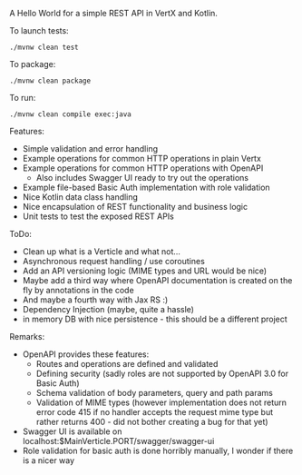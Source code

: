 A Hello World for a simple REST API in VertX and Kotlin.

To launch tests:
```
./mvnw clean test
```

To package:
```
./mvnw clean package
```

To run:
```
./mvnw clean compile exec:java
```

Features:

- Simple validation and error handling
- Example operations for common HTTP operations in plain Vertx
- Example operations for common HTTP operations with OpenAPI
    - Also includes Swagger UI ready to try out the operations    
- Example file-based Basic Auth implementation with role validation
- Nice Kotlin data class handling
- Nice encapsulation of REST functionality and business logic
- Unit tests to test the exposed REST APIs

ToDo:

- Clean up what is a Verticle and what not...
- Asynchronous request handling / use coroutines
- Add an API versioning logic (MIME types and URL would be nice)
- Maybe add a third way where OpenAPI documentation is created on the fly by annotations in the code
- And maybe a fourth way with Jax RS :)
- Dependency Injection (maybe, quite a hassle)
- in memory DB with nice persistence - this should be a different project

Remarks:

- OpenAPI provides these features:
    - Routes and operations are defined and validated
    - Defining security (sadly roles are not supported by OpenAPI 3.0 for Basic Auth)
    - Schema validation of body parameters, query and path params
    - Validation of MIME types (however implementation does not return error code 415 if no handler accepts the request mime type but rather returns
      400 - did not bother creating a bug for that yet)
- Swagger UI is available on localhost:$MainVerticle.PORT/swagger/swagger-ui
- Role validation for basic auth is done horribly manually, I wonder if there is a nicer way